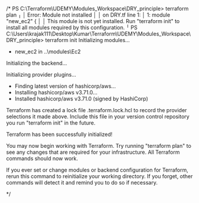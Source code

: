 /* PS C:\Terraform\UDEMY\Modules_Workspace\DRY_principle> terraform plan
╷
│ Error: Module not installed
│
│   on DRY.tf line 1:
│    1: module "new_ec2" {
│
│ This module is not yet installed. Run "terraform init" to install all modules required by this configuration.
╵
PS C:\Users\krajak111\Desktop\Kumar\Terraform\UDEMY\Modules_Workspace\DRY_principle> terraform init
Initializing modules...
- new_ec2 in ..\modules\Ec2

Initializing the backend...

Initializing provider plugins...
- Finding latest version of hashicorp/aws...
- Installing hashicorp/aws v3.71.0...
- Installed hashicorp/aws v3.71.0 (signed by HashiCorp)

Terraform has created a lock file .terraform.lock.hcl to record the provider
selections it made above. Include this file in your version control repository
you run "terraform init" in the future.

Terraform has been successfully initialized!

You may now begin working with Terraform. Try running "terraform plan" to see
any changes that are required for your infrastructure. All Terraform commands
should now work.

If you ever set or change modules or backend configuration for Terraform,
rerun this command to reinitialize your working directory. If you forget, other
commands will detect it and remind you to do so if necessary.

*/
